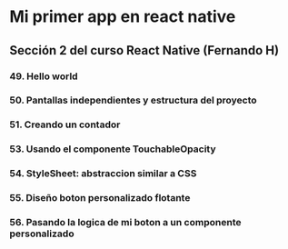 # Mi primer app en react native
## Sección 2 del curso React Native (Fernando H)

### 49. Hello world
### 50. Pantallas independientes y estructura del proyecto
### 51. Creando un contador 
### 53. Usando el componente TouchableOpacity
### 54. StyleSheet: abstraccion similar a CSS
### 55. Diseño boton personalizado flotante
### 56. Pasando la logica de mi boton a un componente personalizado